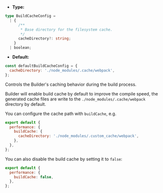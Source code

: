 - **Type:**

```ts
type BuildCacheConfig =
  | {
      /**
       * Base directory for the filesystem cache.
       */
      cacheDirectory?: string;
    }
  | boolean;
```

- **Default:**

```js
const defaultBuildCacheConfig = {
  cacheDirectory: './node_modules/.cache/webpack',
};
```

Controls the Builder's caching behavior during the build process.

Builder will enable build cache by default to improve the compile speed, the generated cache files are write to the `./node_modules/.cache/webpack` directory by default.

You can configure the cache path with `buildCache`, e.g.

```js
export default {
  performance: {
    buildCache: {
      cacheDirectory: './node_modules/.custom_cache/webpack',
    },
  },
};
```

You can also disable the build cache by setting it to `false`:

```js
export default {
  performance: {
    buildCache: false,
  },
};
```

